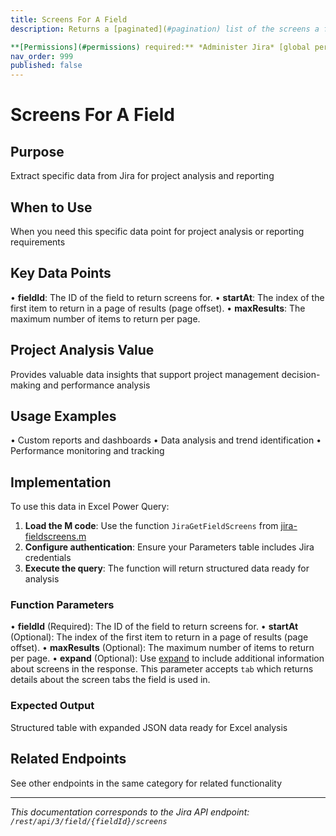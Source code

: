 ```yaml
---
title: Screens For A Field
description: Returns a [paginated](#pagination) list of the screens a field is used in.

**[Permissions](#permissions) required:** *Administer Jira* [global permis...
nav_order: 999
published: false
---
```


# Screens For A Field

## Purpose
Extract specific data from Jira for project analysis and reporting

## When to Use
When you need this specific data point for project analysis or reporting requirements

## Key Data Points
• **fieldId**: The ID of the field to return screens for.
• **startAt**: The index of the first item to return in a page of results (page offset).
• **maxResults**: The maximum number of items to return per page.

## Project Analysis Value
Provides valuable data insights that support project management decision-making and performance analysis

## Usage Examples
• Custom reports and dashboards
• Data analysis and trend identification
• Performance monitoring and tracking

## Implementation
To use this data in Excel Power Query:

1. **Load the M code**: Use the function `JiraGetFieldScreens` from [jira-fieldscreens.m](../assets/jira-fieldscreens.m)
2. **Configure authentication**: Ensure your Parameters table includes Jira credentials
3. **Execute the query**: The function will return structured data ready for analysis

### Function Parameters
• **fieldId** (Required): The ID of the field to return screens for.
• **startAt** (Optional): The index of the first item to return in a page of results (page offset).
• **maxResults** (Optional): The maximum number of items to return per page.
• **expand** (Optional): Use [expand](#expansion) to include additional information about screens in the response. This parameter accepts `tab` which returns details about the screen tabs the field is used in.

### Expected Output
Structured table with expanded JSON data ready for Excel analysis

## Related Endpoints
See other endpoints in the same category for related functionality

---
*This documentation corresponds to the Jira API endpoint: `/rest/api/3/field/{fieldId}/screens`*
